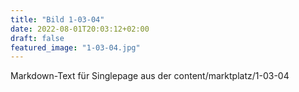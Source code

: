 ```yaml
---
title: "Bild 1-03-04"
date: 2022-08-01T20:03:12+02:00
draft: false
featured_image: "1-03-04.jpg"
---
```



Markdown-Text für Singlepage aus der content/marktplatz/1-03-04